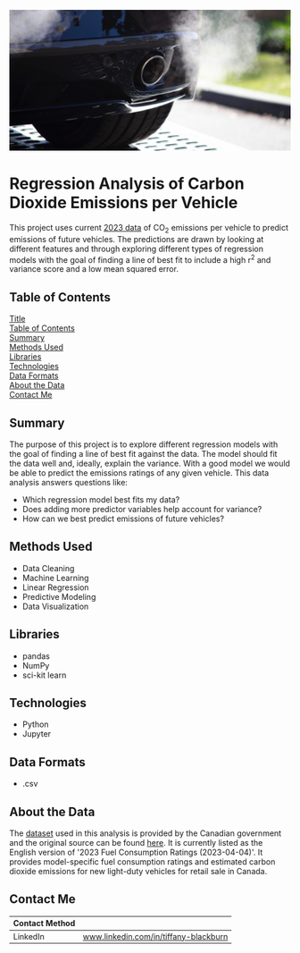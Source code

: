 ![vehicle exhaust](https://github.com/tabburn/CO2-emissions-by-vehicle/blob/main/resources/co2_emissions_hero.jpg)

# Regression Analysis of Carbon Dioxide Emissions per Vehicle
This project uses current [2023 data](https://github.com/tabburn/CO2-emissions-by-vehicle/blob/main/resources/2023fuelconsumptionCO2.csv) of CO<sub>2</sub> emissions per vehicle to predict emissions of future vehicles. The predictions are drawn by looking at different features and through exploring different types of regression models with the goal of finding a line of best fit to include a high r<sup>2</sup> and variance score and a low mean squared error.

## Table of Contents
[Title](#Regression-Analysis-of-Carbon-Dioxide-Emissions-per-Vehicle)\
[Table of Contents](#Table-of-Contents)\
[Summary](#Summary)\
[Methods Used](#Methods-Used)\
[Libraries](#Libraries)\
[Technologies](#Technologies)\
[Data Formats](#Data-Formats)\
[About the Data](#About-the-Data)\
[Contact Me](#Contact-Me)

## Summary
The purpose of this project is to explore different regression models with the goal of finding a line of best fit against the data. The model should fit the data well and, ideally, explain the variance. With a good model we would be able to predict the emissions ratings of any given vehicle. This data analysis answers questions like:

* Which regression model best fits my data?
* Does adding more predictor variables help account for variance?
* How can we best predict emissions of future vehicles?

## Methods Used
* Data Cleaning
* Machine Learning
* Linear Regression
* Predictive Modeling
* Data Visualization

## Libraries
* pandas
* NumPy
* sci-kit learn

## Technologies
* Python
* Jupyter

## Data Formats
* .csv

## About the Data
The [dataset](https://github.com/tabburn/CO2-emissions-by-vehicle/blob/main/resources/2023fuelconsumptionCO2.csv) used in this analysis is provided by the Canadian government and the original source can be found [here](https://open.canada.ca/data/en/dataset/98f1a129-f628-4ce4-b24d-6f16bf24dd64?utm_medium=Exinfluencer&utm_source=Exinfluencer&utm_content=000026UJ&utm_term=10006555&utm_id=NA-SkillsNetwork-Channel-SkillsNetworkCoursesIBMDeveloperSkillsNetworkML0101ENSkillsNetwork1047-2023-01-01). It is currently listed as the English version of '2023 Fuel Consumption Ratings (2023-04-04)'. It provides model-specific fuel consumption ratings and estimated carbon dioxide emissions for new light-duty vehicles for retail sale in Canada.

## Contact Me
| Contact Method | |
| -------------- | --- |
| LinkedIn | www.linkedin.com/in/tiffany-blackburn |
